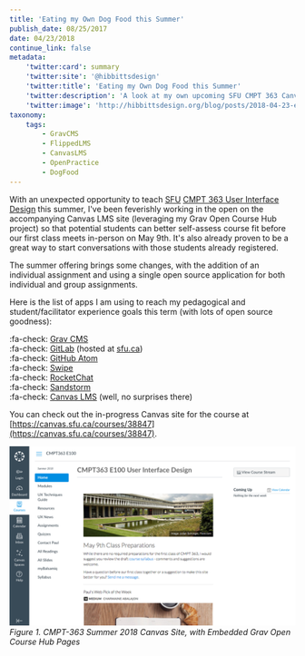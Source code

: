 ```yaml
---
title: 'Eating my Own Dog Food this Summer'
publish_date: 08/25/2017
date: 04/23/2018
continue_link: false
metadata:
    'twitter:card': summary
    'twitter:site': '@hibbittsdesign'
    'twitter:title': 'Eating my Own Dog Food this Summer'
    'twitter:description': 'A look at my own upcoming SFU CMPT 363 Canvas LMS  site, built using the Grav Open Course Hub. Also includes a list of all apps used.'
    'twitter:image': 'http://hibbittsdesign.org/blog/posts/2018-04-23-eating-my-own-dog-food-this-summer/cmpt-363-182.png'
taxonomy:
    tags:
        - GravCMS
        - FlippedLMS
        - CanvasLMS
        - OpenPractice
        - DogFood
---
```


With an unexpected opportunity to teach [SFU](http://www.sfu.ca/) [CMPT 363 User Interface Design](https://www.sfu.ca/students/calendar/2018/summer/courses/cmpt/363.html) this summer, I've been feverishly working in the open on the accompanying Canvas LMS site (leveraging my Grav Open Course Hub project) so that potential students can better self-assess course fit before our first class meets in-person on May 9th. It's also already proven to be a great way to start conversations with those students already registered.

The summer offering brings some changes, with the addition of an individual assignment and using a single open source application for both individual and group assignments.

Here is the list of apps I am using to reach my pedagogical and student/facilitator experience goals this term (with lots of open source goodness):  

:fa-check: [Grav CMS](https://getgrav.org/)  
:fa-check: [GitLab](https://about.gitlab.com/) (hosted at [sfu.ca](http://www.sfu.ca/))  
:fa-check: [GitHub Atom](https://atom.io/)  
:fa-check: [Swipe](https://desktop.github.com/)  
:fa-check: [RocketChat](https://rocket.chat/)  
:fa-check: [Sandstorm](https://sandstorm.io/)  
:fa-check: [Canvas LMS](https://www.canvaslms.com/) (well, no surprises there)  

You can check out the in-progress Canvas site for the course at [https://canvas.sfu.ca/courses/38847](https://canvas.sfu.ca/courses/38847).

![CMPT-363 Summer 2018 Canvas Site, with Embedded Grav Open Course Hub Pages](cmpt-363-182.png)
_Figure 1. CMPT-363 Summer 2018 Canvas Site, with Embedded Grav Open Course Hub Pages_
